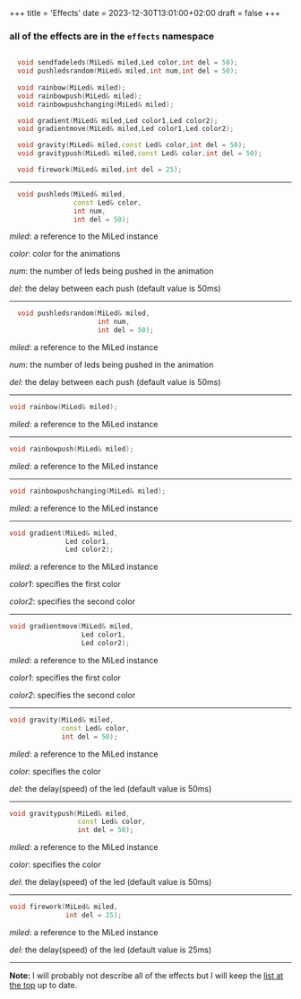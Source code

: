 +++
title = 'Effects'
date = 2023-12-30T13:01:00+02:00
draft = false
+++

### all of the effects are in the `effects` namespace
```cpp

  void sendfadeleds(MiLed& miled,Led color,int del = 50);
  void pushledsrandom(MiLed& miled,int num,int del = 50);
  
  void rainbow(MiLed& miled);
  void rainbowpush(MiLed& miled);
  void rainbowpushchanging(MiLed& miled);

  void gradient(MiLed& miled,Led color1,Led color2);
  void gradientmove(MiLed& miled,Led color1,Led color2);

  void gravity(MiLed& miled,const Led& color,int del = 50);
  void gravitypush(MiLed& miled,const Led& color,int del = 50);

  void firework(MiLed& miled,int del = 25);
```
---
```cpp
  void pushleds(MiLed& miled,
                const Led& color,
                int num,
                int del = 50);
```

_miled_: a reference to the MiLed instance

_color_: color for the animations

_num_: the number of leds being pushed in the animation

_del_: the delay between each push (default value is 50ms)

---

```cpp
  void pushledsrandom(MiLed& miled,
                      int num,
                      int del = 50);
```

_miled_: a reference to the MiLed instance

_num_: the number of leds being pushed in the animation

_del_: the delay between each push (default value is 50ms)

---

```cpp
void rainbow(MiLed& miled);
```

_miled_: a reference to the MiLed instance

---

```cpp
void rainbowpush(MiLed& miled);
```

_miled_: a reference to the MiLed instance

---

```cpp
void rainbowpushchanging(MiLed& miled);
```

_miled_: a reference to the MiLed instance

---

```cpp
void gradient(MiLed& miled,
              Led color1,
              Led color2);
```

_miled_: a reference to the MiLed instance

_color1_: specifies the first color

_color2_: specifies the second color

---

```cpp
void gradientmove(MiLed& miled,
                  Led color1,
                  Led color2);
```

_miled_: a reference to the MiLed instance

_color1_: specifies the first color

_color2_: specifies the second color

---

```cpp
void gravity(MiLed& miled,
             const Led& color,
             int del = 50);
```

_miled_: a reference to the MiLed instance

_color_: specifies the color

_del_: the delay(speed) of the led (default value is 50ms)

---

```cpp
void gravitypush(MiLed& miled,
                 const Led& color,
                 int del = 50);
```

_miled_: a reference to the MiLed instance

_color_: specifies the color

_del_: the delay(speed) of the led (default value is 50ms)

---

```cpp
void firework(MiLed& miled,
              int del = 25);
```

_miled_: a reference to the MiLed instance

_del_: the delay(speed) of the led (default value is 25ms)

---

**Note:** I will probably not describe all of the effects but I will keep the [list at the top](#all-of-the-effects-are-in-the-effects-namespace) up to date.